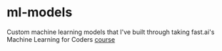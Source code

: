 # ml-models
Custom machine learning models that I've built through taking fast.ai's Machine Learning for Coders [course](http://course18.fast.ai/ml.html)

